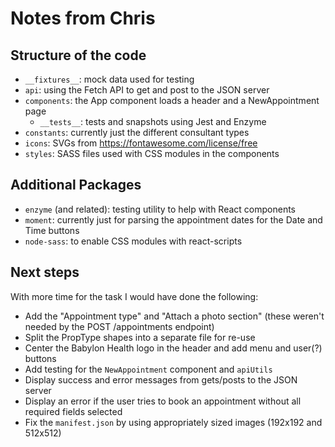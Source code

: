 # Notes from Chris

## Structure of the code

- `__fixtures__`: mock data used for testing
- `api`: using the Fetch API to get and post to the JSON server 
- `components`: the App component loads a header and a NewAppointment page
    - `__tests__`: tests and snapshots using Jest and Enzyme
- `constants`: currently just the different consultant types
- `icons`: SVGs from https://fontawesome.com/license/free
- `styles`: SASS files used with CSS modules in the components

## Additional Packages

- `enzyme` (and related): testing utility to help with React components
- `moment`: currently just for parsing the appointment dates for the Date and Time buttons
- `node-sass`: to enable CSS modules with react-scripts

## Next steps

With more time for the task I would have done the following:
- Add the "Appointment type" and "Attach a photo section" (these weren't needed by the POST /appointments endpoint)
- Split the PropType shapes into a separate file for re-use
- Center the Babylon Health logo in the header and add menu and user(?) buttons
- Add testing for the `NewAppointment` component and `apiUtils`
- Display success and error messages from gets/posts to the JSON server
- Display an error if the user tries to book an appointment without all required fields selected
- Fix the `manifest.json` by using appropriately sized images (192x192 and 512x512)
